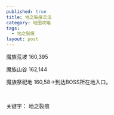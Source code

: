 ```yaml
---
published: true
title: 地之裂痕走法
category: 地图攻略
tags: 
  - 地之裂痕
layout: post
---
```

<p>
    魔族荒坡 160,395
</p>
<p>
    魔族山谷 162,144
</p>

<p>
    魔族祭祀地 160,58-&gt;到达BOSS所在地入口。
</p>
<p>
    <br/>
</p>
<p>
    关键字：&nbsp;地之裂痕
</p>
